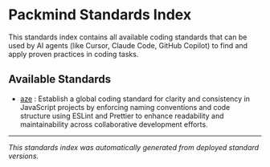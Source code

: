 # Packmind Standards Index

This standards index contains all available coding standards that can be used by AI agents (like Cursor, Claude Code, GitHub Copilot) to find and apply proven practices in coding tasks.

## Available Standards

- [aze](./standards/aze.md) : Establish a global coding standard for clarity and consistency in JavaScript projects by enforcing naming conventions and code structure using ESLint and Prettier to enhance readability and maintainability across collaborative development efforts.


---

*This standards index was automatically generated from deployed standard versions.*